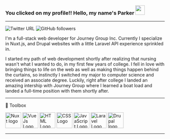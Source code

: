 ### You clicked on my profile!! Hello, my name's Parker <img src="https://raw.githubusercontent.com/MartinHeinz/MartinHeinz/master/wave.gif" width="30px">

---
![Twitter URL](https://img.shields.io/twitter/url?label=Twitter&style=social&url=https%3A%2F%2Ftwitter.com%2Fparkerfsjs) ![GitHub followers](https://img.shields.io/github/followers/ptmccrary?label=GitHub&style=social)

I'm a full-stack web developer for Journey Group Inc. Currently I specialize in Nuxt.js, and Drupal websites with a little Laravel API experience sprinkled in.

I started my path of web development shortly after realizing that nursing wasn't what I wanted to do, in my first few years of college. I fell in love with bringing things to life on the web as well as making things happen behind the curtains, so instinctly I switched my major to computer science and received an associate degree. Luckily, right after college I landed an amazing intership with Journey Group where I learned a boat load and landed a full-time position with them shortly after.

---

🧰 Toolbox

<img src="https://cdn.worldvectorlogo.com/logos/nuxt-2.svg" alt="Nuxt logo" width="50" height="50"/> <img src="https://cdn.worldvectorlogo.com/logos/vue-9.svg" alt="VueJs Logo" width="50" height="50"/> <img src="https://cdn.worldvectorlogo.com/logos/html5.svg" alt="HTML Logo" width="50" height="50"/> <img src="https://cdn.worldvectorlogo.com/logos/css-3.svg" alt="CSS Logo" width="50" height="50"/> <img src="https://cdn.worldvectorlogo.com/logos/logo-javascript.svg" alt="JavaScript Logo" width="50" height="50"/> <img src="https://cdn.worldvectorlogo.com/logos/laravel-2.svg" alt="Laravel Logo" width="50" height="50"/> <img src="https://cdn.worldvectorlogo.com/logos/drupal.svg" alt="Drupal logo" height="50" width="50"/> 

---
<!---
ptmccrary/ptmccrary is a ✨ special ✨ repository because its `README.md` (this file) appears on your GitHub profile.
You can click the Preview link to take a look at your changes.
--->
